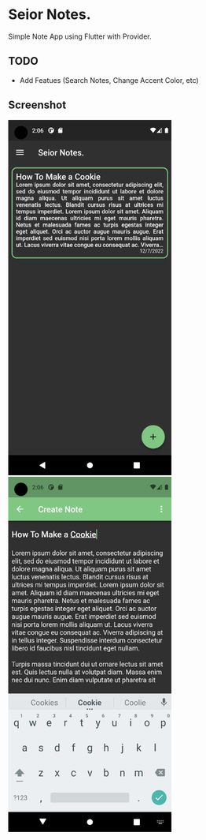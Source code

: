 # Seior Notes.
Simple Note App using Flutter with Provider.

## TODO
- Add Featues (Search Notes, Change Accent Color, etc)

## Screenshot

<img src="images/home.png" height=720 />
<img src="images/create_note.png" height=720 />

